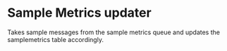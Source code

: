 # Sample Metrics updater

Takes sample messages from the sample metrics queue
and updates the samplemetrics table accordingly.
